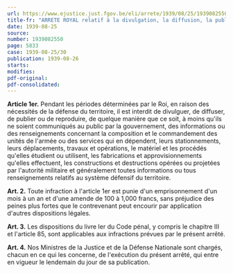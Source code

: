 ```yaml
---
url: https://www.ejustice.just.fgov.be/eli/arrete/1939/08/25/1939082550/justel
title-fr: "ARRETE ROYAL relatif à la divulgation, la diffusion, la publication ou la reproduction de certaines informations d'ordre militaire."
date: 1939-08-25
source:
number: 1939082550
page: 5833
case: 1939-08-25/30
publication: 1939-08-26
starts:
modifies:
pdf-original:
pdf-consolidated:
---
```


**Article 1er.** Pendant les périodes déterminées par le Roi, en raison des nécessités de la défense du territoire, il est interdit de divulguer, de diffuser, de publier ou de reproduire, de quelque manière que ce soit, à moins qu'ils ne soient communiqués au public par la gouvernement, des informations ou des renseignements concernant la composition et le commandement des unités de l'armée ou des services qui en dépendent, leurs stationnements, leurs déplacements, travaux et opérations, le matériel et les procédés qu'elles étudient ou utilisent, les fabrications et approvisionnements qu'elles effectuent, les constructions et destructions opérées ou projetées par l'autorité militaire et généralement toutes informations ou tous renseignements relatifs au système défensif du territoire.

**Art. 2.** Toute infraction à l'article 1er est punie d'un emprisonnement d'un mois à un an et d'une amende de 100 à 1,000 francs, sans préjudice des peines plus fortes que le contrevenant peut encourir par application d'autres dispositions légales.

**Art. 3.** Les dispositions du livre Ier du Code pénal, y compris le chapitre III et l'article 85, sont applicables aux infractions prévues par le présent arrêté.

**Art. 4.** Nos Ministres de la Justice et de la Défense Nationale sont chargés, chacun en ce qui les concerne, de l'exécution du présent arrêté, qui entre en vigueur le lendemain du jour de sa publication.
